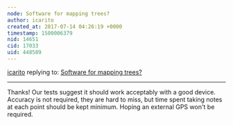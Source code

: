 ```yaml
---
node: Software for mapping trees?
author: icarito
created_at: 2017-07-14 04:26:19 +0000
timestamp: 1500006379
nid: 14651
cid: 17033
uid: 448589
---
```




[icarito](../profile/icarito) replying to: [Software for mapping trees?](../notes/icarito/07-14-2017/software-for-mapping-trees)

----
Thanks! Our tests suggest it should work acceptably with a good device. Accuracy is not required, they are hard to miss, but time spent taking notes at each point should be kept minimum. Hoping an external GPS won't be required.